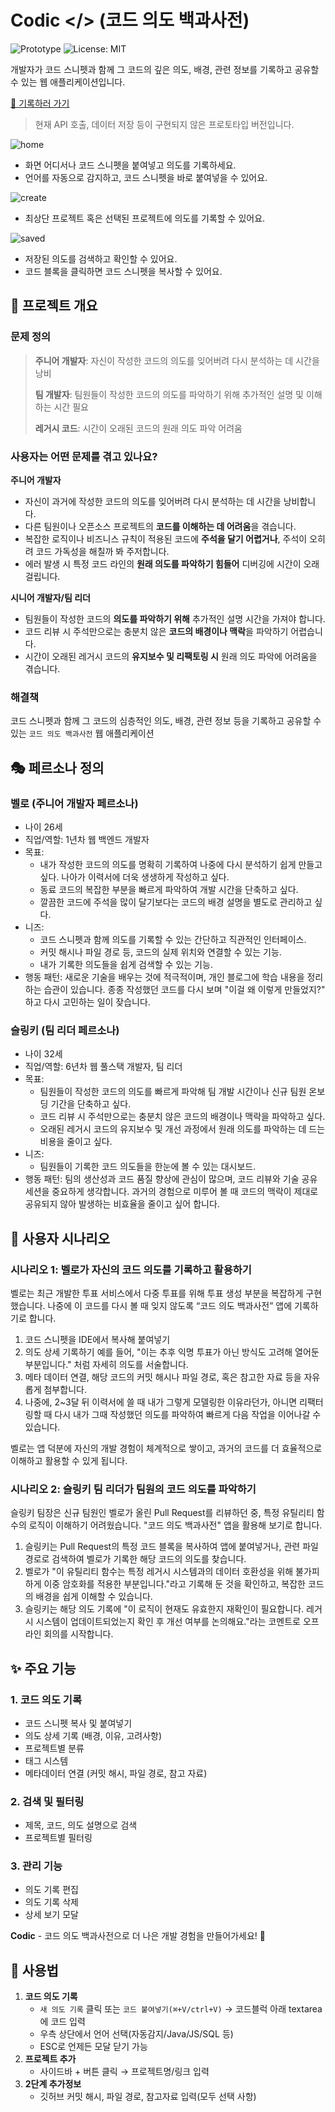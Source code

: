 # Codic </> (코드 의도 백과사전)

![Prototype](https://img.shields.io/badge/status-prototype-yellow)
![License: MIT](https://img.shields.io/badge/license-MIT-green.svg)

개발자가 코드 스니펫과 함께 그 코드의 깊은 의도, 배경, 관련 정보를 기록하고 공유할 수 있는 웹 애플리케이션입니다.

[🔗 기록하러 가기](https://yehyeokbang.github.io/Codic/)

> 현재 API 호출, 데이터 저장 등이 구현되지 않은 프로토타입 버전입니다.

![home](images/home.png)

- 화면 어디서나 코드 스니펫을 붙여넣고 의도를 기록하세요.
- 언어를 자동으로 감지하고, 코드 스니펫을 바로 붙여넣을 수 있어요.

![create](images/create.png)

- 최상단 프로젝트 혹은 선택된 프로젝트에 의도를 기록할 수 있어요.

![saved](images/saved.png)

- 저장된 의도를 검색하고 확인할 수 있어요.
- 코드 블록을 클릭하면 코드 스니펫을 복사할 수 있어요.

## 🎯 프로젝트 개요

### 문제 정의

> **주니어 개발자**: 자신이 작성한 코드의 의도를 잊어버려 다시 분석하는 데 시간을 낭비
>
> **팀 개발자**: 팀원들이 작성한 코드의 의도를 파악하기 위해 추가적인 설명 및 이해하는 시간 필요
>
> **레거시 코드**: 시간이 오래된 코드의 원래 의도 파악 어려움

### 사용자는 어떤 문제를 겪고 있나요?

**주니어 개발자**

- 자신이 과거에 작성한 코드의 의도를 잊어버려 다시 분석하는 데 시간을 낭비합니다.
- 다른 팀원이나 오픈소스 프로젝트의 **코드를 이해하는 데 어려움**을 겪습니다.
- 복잡한 로직이나 비즈니스 규칙이 적용된 코드에 **주석을 달기 어렵거나**, 주석이 오히려 코드 가독성을 해칠까 봐 주저합니다.
- 에러 발생 시 특정 코드 라인의 **원래 의도를 파악하기 힘들어** 디버깅에 시간이 오래 걸립니다.

**시니어 개발자/팀 리더**

- 팀원들이 작성한 코드의 **의도를 파악하기 위해** 추가적인 설명 시간을 가져야 합니다.
- 코드 리뷰 시 주석만으로는 충분치 않은 **코드의 배경이나 맥락**을 파악하기 어렵습니다.
- 시간이 오래된 레거시 코드의 **유지보수 및 리팩토링 시** 원래 의도 파악에 어려움을 겪습니다.

### 해결책

코드 스니펫과 함께 그 코드의 심층적인 의도, 배경, 관련 정보 등을 기록하고 공유할 수 있는 `코드 의도 백과사전` 웹 애플리케이션

## 🎭 페르소나 정의

### 벨로 (주니어 개발자 페르소나)

- 나이 26세
- 직업/역할: 1년차 웹 백엔드 개발자
- 목표:
  - 내가 작성한 코드의 의도를 명확히 기록하여 나중에 다시 분석하기 쉽게 만들고 싶다. 나아가 이력서에 더욱 생생하게 작성하고 싶다.
  - 동료 코드의 복잡한 부분을 빠르게 파악하여 개발 시간을 단축하고 싶다.
  - 깔끔한 코드에 주석을 많이 달기보다는 코드의 배경 설명을 별도로 관리하고 싶다.
- 니즈:
  - 코드 스니펫과 함께 의도를 기록할 수 있는 간단하고 직관적인 인터페이스.
  - 커밋 해시나 파일 경로 등, 코드의 실제 위치와 연결할 수 있는 기능.
  - 내가 기록한 의도들을 쉽게 검색할 수 있는 기능.
- 행동 패턴: 새로운 기술을 배우는 것에 적극적이며, 개인 블로그에 학습 내용을 정리하는 습관이 있습니다. 종종 작성했던 코드를 다시 보며 "이걸 왜 이렇게 만들었지?" 하고 다시 고민하는 일이 잦습니다.

### 슬링키 (팀 리더 페르소나)

- 나이 32세
- 직업/역할: 6년차 웹 풀스택 개발자, 팀 리더
- 목표:
  - 팀원들이 작성한 코드의 의도를 빠르게 파악해 팀 개발 시간이나 신규 팀원 온보딩 기간을 단축하고 싶다.
  - 코드 리뷰 시 주석만으로는 충분치 않은 코드의 배경이나 맥락을 파악하고 싶다.
  - 오래된 레거시 코드의 유지보수 및 개선 과정에서 원래 의도를 파악하는 데 드는 비용을 줄이고 싶다.
- 니즈:
  - 팀원들이 기록한 코드 의도들을 한눈에 볼 수 있는 대시보드.
- 행동 패턴: 팀의 생산성과 코드 품질 향상에 관심이 많으며, 코드 리뷰와 기술 공유 세션을 중요하게 생각합니다. 과거의 경험으로 미루어 볼 때 코드의 맥락이 제대로 공유되지 않아 발생하는 비효율을 줄이고 싶어 합니다.

## 🎥 사용자 시나리오

### 시나리오 1: 벨로가 자신의 코드 의도를 기록하고 활용하기

벨로는 최근 개발한 투표 서비스에서 다중 투표를 위해 투표 생성 부분을 복잡하게 구현했습니다. 나중에 이 코드를 다시 볼 때 잊지 않도록 “코드 의도 백과사전” 앱에 기록하기로 합니다.

1. 코드 스니펫을 IDE에서 복사해 붙여넣기
2. 의도 상세 기록하기 예를 들어, "이는 추후 익명 투표가 아닌 방식도 고려해 열어둔 부분입니다." 처럼 자세히 의도를 서술합니다.
3. 메타 데이터 연결, 해당 코드의 커밋 해시나 파일 경로, 혹은 참고한 자료 등을 자유롭게 첨부합니다.
4. 나중에, 2~3달 뒤 이력서에 쓸 때 내가 그렇게 모델링한 이유라던가, 아니면 리팩터링할 때 다시 내가 그때 작성했던 의도를 파악하여 빠르게 다음 작업을 이어나갈 수 있습니다.

벨로는 앱 덕분에 자신의 개발 경험이 체계적으로 쌓이고, 과거의 코드를 더 효율적으로 이해하고 활용할 수 있게 됩니다.

### 시나리오 2: 슬링키 팀 리더가 팀원의 코드 의도를 파악하기

슬링키 팀장은 신규 팀원인 벨로가 올린 Pull Request를 리뷰하던 중, 특정 유틸리티 함수의 로직이 이해하기 어려웠습니다. "코드 의도 백과사전" 앱을 활용해 보기로 합니다.

1. 슬링키는 Pull Request의 특정 코드 블록을 복사하여 앱에 붙여넣거나, 관련 파일 경로로 검색하여 벨로가 기록한 해당 코드의 의도를 찾습니다.
2. 벨로가 "이 유틸리티 함수는 특정 레거시 시스템과의 데이터 호환성을 위해 불가피하게 이중 암호화를 적용한 부분입니다."라고 기록해 둔 것을 확인하고, 복잡한 코드의 배경을 쉽게 이해할 수 있습니다.
3. 슬링키는 해당 의도 기록에 "이 로직이 현재도 유효한지 재확인이 필요합니다. 레거시 시스템이 업데이트되었는지 확인 후 개선 여부를 논의해요."라는 코멘트로 오프라인 회의를 시작합니다.

## ✨ 주요 기능

### 1. 코드 의도 기록

- 코드 스니펫 복사 및 붙여넣기
- 의도 상세 기록 (배경, 이유, 고려사항)
- 프로젝트별 분류
- 태그 시스템
- 메타데이터 연결 (커밋 해시, 파일 경로, 참고 자료)

### 2. 검색 및 필터링

- 제목, 코드, 의도 설명으로 검색
- 프로젝트별 필터링

### 3. 관리 기능

- 의도 기록 편집
- 의도 기록 삭제
- 상세 보기 모달

**Codic** - 코드 의도 백과사전으로 더 나은 개발 경험을 만들어가세요! 🚀

## 🏁 사용법

1. **코드 의도 기록**
   - `새 의도 기록` 클릭 또는 `코드 붙여넣기(⌘+V/ctrl+V)` → 코드블럭 아래 textarea에 코드 입력
   - 우측 상단에서 언어 선택(자동감지/Java/JS/SQL 등)
   - ESC로 언제든 모달 닫기 가능
2. **프로젝트 추가**
   - 사이드바 + 버튼 클릭 → 프로젝트명/링크 입력
3. **2단계 추가정보**
   - 깃허브 커밋 해시, 파일 경로, 참고자료 입력(모두 선택 사항)
